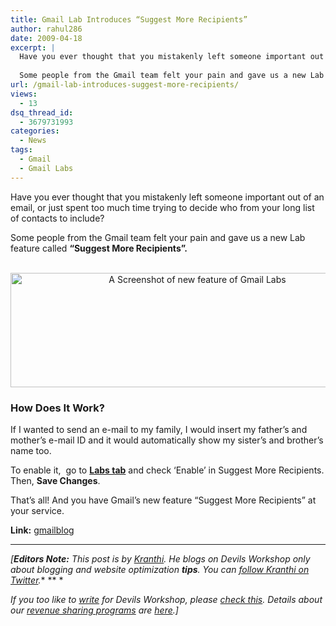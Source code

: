 ```yaml
---
title: Gmail Lab Introduces “Suggest More Recipients”
author: rahul286
date: 2009-04-18
excerpt: |
  Have you ever thought that you mistakenly left someone important out of an email, or just spent too much time trying to decide who from your long list of contacts to include?
  
  Some people from the Gmail team felt your pain and gave us a new Lab feature called "Suggest More Recipients".
url: /gmail-lab-introduces-suggest-more-recipients/
views:
  - 13
dsq_thread_id:
  - 3679731993
categories:
  - News
tags:
  - Gmail
  - Gmail Labs
---
```

Have you ever thought that you mistakenly left someone important out of an email, or just spent too much time trying to decide who from your long list of contacts to include?

Some people from the Gmail team felt your pain and gave us a new Lab feature called **&#8220;Suggest More Recipients&#8221;.**

<p style="text-align: center">
  <strong><br /> </strong> <img class="aligncenter wp-image-54501" src="http://i43.tinypic.com/4ucqvb.jpg" alt="A Screenshot of new feature of Gmail Labs" width="582" height="183" />
</p>

### How Does It Work?

If I wanted to send an e-mail to my family, I would insert my father&#8217;s and mother&#8217;s e-mail ID and it would automatically show my sister&#8217;s and brother&#8217;s name too.

To enable it,  go to <a href="http://mail.google.com/mail/?ui=2&fs=1&view=pu&st=labs" onclick="_gaq.push(['_trackEvent', 'outbound-article', 'http://mail.google.com/mail/?ui=2&fs=1&view=pu&st=labs', 'Labs tab']);" ><strong>Labs tab</strong></a> and check &#8216;Enable&#8217; in Suggest More Recipients. Then, **Save Changes**.

That&#8217;s all! And you have Gmail&#8217;s new feature “Suggest More Recipients” at your service.

**Link:** <a href="http://gmailblog.blogspot.com/2009/04/new-in-labs-suggest-more-recipients.html" onclick="_gaq.push(['_trackEvent', 'outbound-article', 'http://gmailblog.blogspot.com/2009/04/new-in-labs-suggest-more-recipients.html', 'gmailblog']);" title="Google Lab Introduces Suggest More Recipients"  target="_self">gmailblog</a>

* * *

*[**Editors Note:** This post is by <a href="http://pageplug.blogspot.com" onclick="_gaq.push(['_trackEvent', 'outbound-article', 'http://pageplug.blogspot.com', 'Kranthi']);" rel="dofollow">Kranthi</a>. He blogs on Devils Workshop only about blogging and website optimization **tips**. You can <a href="http://twitter.com/EverBlogger" onclick="_gaq.push(['_trackEvent', 'outbound-article', 'http://twitter.com/EverBlogger', 'follow Kranthi on Twitter']);" >follow Kranthi on Twitter</a>.** ** *</p> 

*If you too like to [write][1] for Devils Workshop, please [check this][1]. Details about our [revenue sharing programs][1] are [here][1].]*

 [1]: http://devilsworkshop.org/join-dw/
